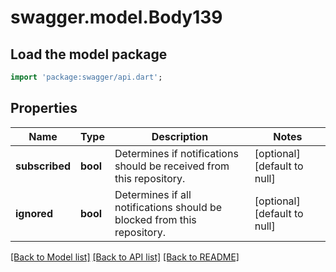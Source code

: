 # swagger.model.Body139

## Load the model package
```dart
import 'package:swagger/api.dart';
```

## Properties
Name | Type | Description | Notes
------------ | ------------- | ------------- | -------------
**subscribed** | **bool** | Determines if notifications should be received from this repository. | [optional] [default to null]
**ignored** | **bool** | Determines if all notifications should be blocked from this repository. | [optional] [default to null]

[[Back to Model list]](../README.md#documentation-for-models) [[Back to API list]](../README.md#documentation-for-api-endpoints) [[Back to README]](../README.md)

